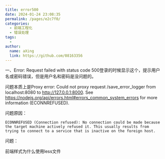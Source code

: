 ```yaml
---
title: error500
date: 2024-01-24 23:08:35
permalink: /pages/e2c7f0/
categories:
  - 前端工程化
  - 错误处理
tags:
  - 
author: 
  name: aXing
  link: https://github.com/08163356
---
```







一、Error: Request failed with status code 500登录的时候显示这个，提示用户名或密码错误，但是用户名和密码是没问题的。

问题本质上是Proxy error: Could not proxy request /save_error_logger from localhost:8080 to http://127.0.0.1:8000.
See https://nodejs.org/api/errors.html#errors_common_system_errors for more information (ECONNREFUSED).



问题原因：

```
ECONNREFUSED (Connection refused): No connection could be made because the target machine actively refused it. This usually results from trying to connect to a service that is inactive on the foreign host.
```

问题：

前端样式为什么使用less文件

